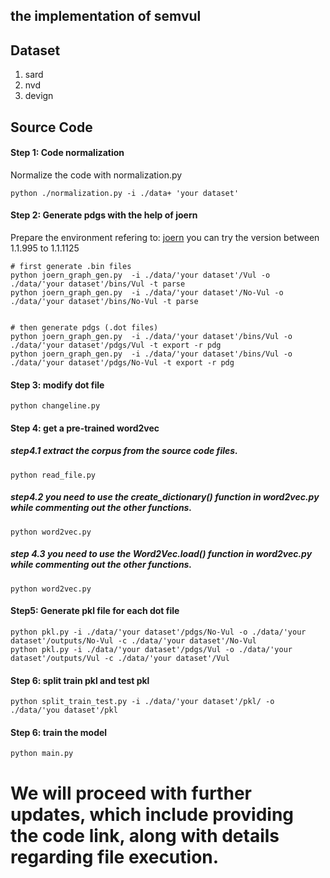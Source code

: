## the implementation of semvul



## Dataset
1. sard
2. nvd
3. devign

## Source Code

#### Step 1: Code normalization
Normalize the code with normalization.py 
```
python ./normalization.py -i ./data+ 'your dataset'
```
#### Step 2: Generate pdgs with the help of joern
Prepare the environment refering to: [joern](https://github.com/joernio/joern) you can try the version between 1.1.995 to 1.1.1125
```
# first generate .bin files
python joern_graph_gen.py  -i ./data/'your dataset'/Vul -o ./data/'your dataset'/bins/Vul -t parse
python joern_graph_gen.py  -i ./data/'your dataset'/No-Vul -o ./data/'your dataset'/bins/No-Vul -t parse


# then generate pdgs (.dot files)
python joern_graph_gen.py  -i ./data/'your dataset'/bins/Vul -o ./data/'your dataset'/pdgs/Vul -t export -r pdg
python joern_graph_gen.py  -i ./data/'your dataset'/bins/Vul -o ./data/'your dataset'/pdgs/No-Vul -t export -r pdg
```

#### Step 3: modify dot file
```
python changeline.py 
```

#### Step 4: get a pre-trained word2vec
##### step4.1 extract the corpus from the source code files.
```
python read_file.py
```
##### step4.2 you need to use the create_dictionary() function in word2vec.py while commenting out the other functions.
```
python word2vec.py
```

##### step 4.3 you need to use the  Word2Vec.load() function in word2vec.py while commenting out the other functions.
```
python word2vec.py
```

#### Step5: Generate pkl file for each dot file
```
python pkl.py -i ./data/'your dataset'/pdgs/No-Vul -o ./data/'your dataset'/outputs/No-Vul -c ./data/'your dataset'/No-Vul
python pkl.py -i ./data/'your dataset'/pdgs/Vul -o ./data/'your dataset'/outputs/Vul -c ./data/'your dataset'/Vul
```

#### Step 6: split train pkl and test pkl
```
python split_train_test.py -i ./data/'your dataset'/pkl/ -o ./data/'you dataset'/pkl
```

#### Step 6: train the model
```
python main.py
```

# We will proceed with further updates, which include providing the code link, along with details regarding file execution.
